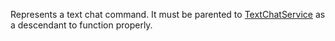 Represents a text chat command. It must be parented to [TextChatService](https://create.roblox.com/docs/reference/engine/classes/TextChatService) as a
descendant to function properly.